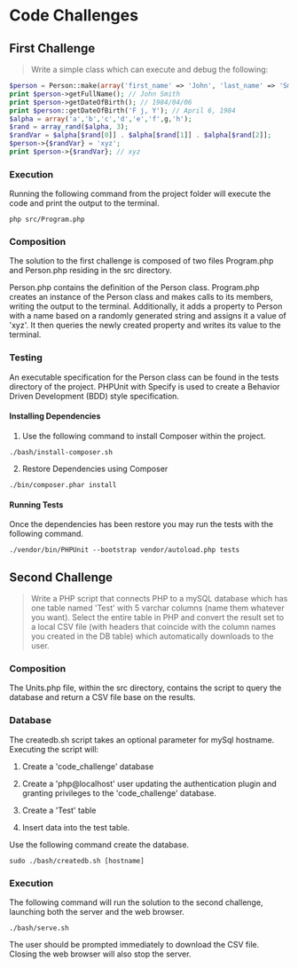 # Code Challenges

## First Challenge

> Write a simple class which can execute and debug the following:
```php
$person = Person::make(array('first_name' => 'John', 'last_name' => 'Smith', 'date_of_birth' => '1984/04/06'));
print $person->getFullName(); // John Smith
print $person->getDateOfBirth(); // 1984/04/06
print $person::getDateOfBirth('F j, Y'); // April 6, 1984
$alpha = array('a','b','c','d','e','f',g,'h');
$rand = array_rand($alpha, 3);
$randVar = $alpha[$rand[0]] . $alpha[$rand[1]] . $alpha[$rand[2]];
$person->{$randVar} = 'xyz';
print $person->{$randVar}; // xyz
```

### Execution

Running the following command from the project folder will execute the code and print the output to the terminal.

```
php src/Program.php
```

### Composition

The solution to the first challenge is composed of two files Program.php and Person.php residing in the src directory. 

Person.php contains the definition of the Person class. Program.php creates an instance of the Person class and makes calls to its members, writing the output to the terminal. Additionally, it adds a property to Person with a name based on a randomly generated string and assigns it a value of 'xyz'. It then queries the newly created property and writes its value to the terminal.

### Testing

An executable specification for the Person class can be found in the tests directory of the project. PHPUnit with Specify is used to create a Behavior Driven Development (BDD) style specification. 

#### Installing Dependencies

1. Use the following command to install Composer within the project.

```
./bash/install-composer.sh
```

2. Restore Dependencies using Composer

```
./bin/composer.phar install
```

#### Running Tests

Once the dependencies has been restore you may run the tests with the following command. 

```
./vendor/bin/PHPUnit --bootstrap vendor/autoload.php tests
```

## Second Challenge

 > Write a PHP script that connects PHP to a mySQL database which has one table named 'Test' with 5 varchar columns (name them whatever you want).  Select the entire table in PHP and convert the result set to a local CSV file (with headers that coincide with the column names you created in the DB table) which automatically downloads to the user. 

 ### Composition 

The Units.php file, within the src directory, contains the script to query the database and return a CSV file base on the results.

 ### Database

 The createdb.sh script takes an optional parameter for mySql hostname. Executing the script will:

 1. Create a 'code_challenge' database

 2. Create a 'php@localhost' user updating the authentication plugin and granting privileges to the 'code_challenge' database.

 3. Create a 'Test' table 

 4. Insert data into the test table.

 Use the following command create the database.
 ```
 sudo ./bash/createdb.sh [hostname]
 ```

### Execution

The following command will run the solution to the second challenge, launching both the server and the web browser. 

```
./bash/serve.sh
```

The user should be prompted immediately to download the CSV file. Closing the web browser will also stop the server.
